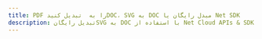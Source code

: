 ---title: PDF را به  تبدیل کنیدDOC، SVG به DOC مبدل رایگان یا Net SDKdescription: تبدیل رایگانSVG به DOC با استفاده از Net Cloud APIs & SDK همچنین اسناد PDF را در Cloud ایجاد، ویرایش و رندر کنید.---